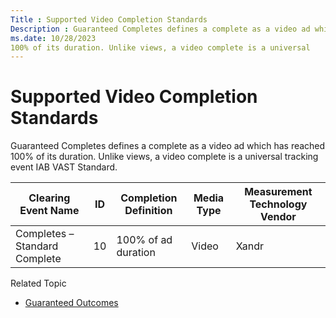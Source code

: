 ```yaml
---
Title : Supported Video Completion Standards
Description : Guaranteed Completes defines a complete as a video ad which has reached
ms.date: 10/28/2023
100% of its duration. Unlike views, a video complete is a universal
---
```



# Supported Video Completion Standards



Guaranteed Completes defines a complete as a video ad which has reached
100% of its duration. Unlike views, a video complete is a universal
tracking event IAB VAST Standard.

<table class="table">
<thead class="thead">
<tr class="header row">
<th id="ID-00009133__entry__1" class="entry">Clearing Event Name</th>
<th id="ID-00009133__entry__2" class="entry">ID</th>
<th id="ID-00009133__entry__3" class="entry">Completion Definition</th>
<th id="ID-00009133__entry__4" class="entry">Media Type</th>
<th id="ID-00009133__entry__5" class="entry">Measurement Technology
Vendor</th>
</tr>
</thead>
<tbody class="tbody">
<tr class="odd row">
<td class="entry" headers="ID-00009133__entry__1">Completes – Standard
Complete</td>
<td class="entry" headers="ID-00009133__entry__2">10</td>
<td class="entry" headers="ID-00009133__entry__3">100% of ad
duration</td>
<td class="entry" headers="ID-00009133__entry__4">Video</td>
<td class="entry" headers="ID-00009133__entry__5"><span
class="ph">Xandr</td>
</tr>
</tbody>
</table>

Related Topic

- <a href="guaranteed-outcomes.md" class="xref">Guaranteed Outcomes</a>





